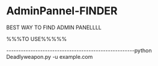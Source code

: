 # AdminPannel-FINDER



BEST WAY TO FIND ADMIN PANELLLL   


%%%TO USE%%%%%  


-----------------------------------------------------python Deadlyweapon.py -u example.com 
